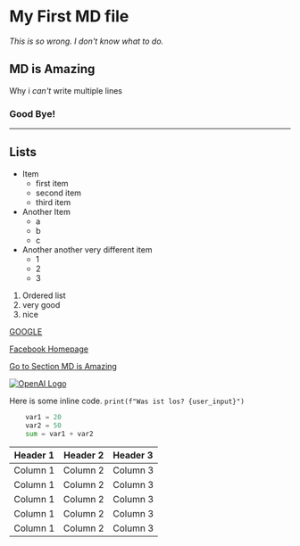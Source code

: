 # My First MD file

*This is so wrong. I don't know what to do.*

## MD is Amazing

Why i *can't* write multiple lines

<!-- I am keeping ! for fun -->
### Good Bye!

---

## Lists

- Item
  - first item
  - second item
  - third item
- Another Item
  - a
  - b
  - c
- Another another very different item
  - 1
  - 2
  - 3

1. Ordered list
2. very good
3. nice

[GOOGLE](www.google.com)

[fb_link]: http://facebook.com/

[Facebook Homepage][fb_link]

[Go to Section MD is Amazing](#md-is-amazing)

[![OpenAI Logo](https://openai.com/favicon.ico)](https://www.openai.com)

<!-- ![My Profile Photo](photo.jpg) -->

Here is some inline code. `print(f"Was ist los? {user_input}")`

```python
    var1 = 20
    var2 = 50
    sum = var1 + var2
```

| Header 1 | Header 2 | Header 3 |
| :------: | :------: | :------- |
| Column 1 | Column 2 | Column 3 |
| Column 1 | Column 2 | Column 3 |
| Column 1 | Column 2 | Column 3 |
| Column 1 | Column 2 | Column 3 |
| Column 1 | Column 2 | Column 3 |
